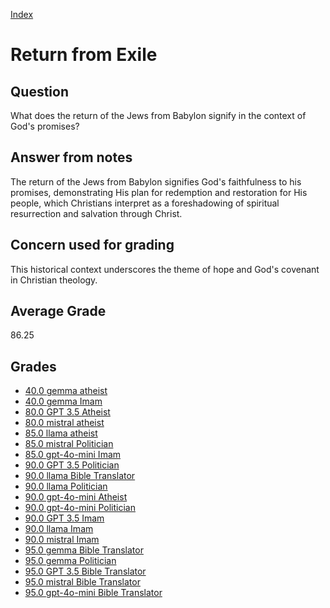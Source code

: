 
[Index](../../index.md)
# Return from Exile
## Question
What does the return of the Jews from Babylon signify in the context of God's promises?

## Answer from notes
The return of the Jews from Babylon signifies God's faithfulness to his promises, demonstrating His plan for redemption and restoration for His people, which Christians interpret as a foreshadowing of spiritual resurrection and salvation through Christ.

## Concern used for grading
This historical context underscores the theme of hope and God's covenant in Christian theology.

## Average Grade
86.25

## Grades
 * [40.0 gemma atheist](../answers/gemma_atheist/Return_from_Exile.md)
 * [40.0 gemma Imam](../answers/gemma_Imam/Return_from_Exile.md)
 * [80.0 GPT 3.5 Atheist](../answers/GPT_3.5_Atheist/Return_from_Exile.md)
 * [80.0 mistral atheist](../answers/mistral_atheist/Return_from_Exile.md)
 * [85.0 llama atheist](../answers/llama_atheist/Return_from_Exile.md)
 * [85.0 mistral Politician](../answers/mistral_Politician/Return_from_Exile.md)
 * [85.0 gpt-4o-mini Imam](../answers/gpt-4o-mini_Imam/Return_from_Exile.md)
 * [90.0 GPT 3.5 Politician](../answers/GPT_3.5_Politician/Return_from_Exile.md)
 * [90.0 llama Bible Translator](../answers/llama_Bible_Translator/Return_from_Exile.md)
 * [90.0 llama Politician](../answers/llama_Politician/Return_from_Exile.md)
 * [90.0 gpt-4o-mini Atheist](../answers/gpt-4o-mini_Atheist/Return_from_Exile.md)
 * [90.0 gpt-4o-mini Politician](../answers/gpt-4o-mini_Politician/Return_from_Exile.md)
 * [90.0 GPT 3.5 Imam](../answers/GPT_3.5_Imam/Return_from_Exile.md)
 * [90.0 llama Imam](../answers/llama_Imam/Return_from_Exile.md)
 * [90.0 mistral Imam](../answers/mistral_Imam/Return_from_Exile.md)
 * [95.0 gemma Bible Translator](../answers/gemma_Bible_Translator/Return_from_Exile.md)
 * [95.0 gemma Politician](../answers/gemma_Politician/Return_from_Exile.md)
 * [95.0 GPT 3.5 Bible Translator](../answers/GPT_3.5_Bible_Translator/Return_from_Exile.md)
 * [95.0 mistral Bible Translator](../answers/mistral_Bible_Translator/Return_from_Exile.md)
 * [95.0 gpt-4o-mini Bible Translator](../answers/gpt-4o-mini_Bible_Translator/Return_from_Exile.md)
